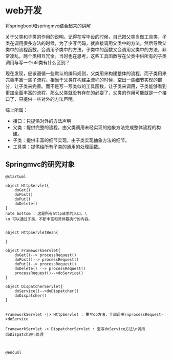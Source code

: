 # web开发

将springboot和springmvc结合起来的讲解

关于父类和子类的作用的说明。记得在写毕设的时候，自己把父类当做工具类，子类在调用很多方法的时候，为了少写代码，就直接调用父类中的方法，然后导致父类中的流程函数，会调用子类中的方法，子类中的函数又会调用父类中的方法，非常凌乱，两个类相互冗余。当时也在思考，这些工具函数写在父类中供所有的子类调用与写一个util类有什么区别？

现在发现，应该遵循一些默认的编码规则，父类用来构建整体的流程，而子类用来完善丰富一些子流程。相当于父类在构建主流程的时候，空出一些细节实现的部分，让子类来完善。而不是写一写类似的工具函数，让子类来调用，子类能够看到更加全面丰富的流程，那么父类就没有存在的必要了，父类的作用可能就是一个接口了，只提供一些对外的方法声明。


综上所属：
* 接口：只提供对外的方法声明
* 父类：提供完整的流程，由父类调用未经实现的抽象方法完成整体流程的构建。
* 子类：提供丰富的细节实现，由子类实现抽象方法的细节。
* 工具类：提供给所有子类的通用的处理函数。



##  Springmvc的研究对象

```plantuml
@startuml

object HttpServlet{
    doGet()
    doPost()
    doPut()
    doDelete()
}
note bottom : 这是所有http请求的入口。\
\n 可以通过子类，不断丰富和具体要执行的内容。


object HttpServletBean{

}

object FrameworkServlet{
    doGet()--> processRequest()
    doPost()--> processRequest()
    doPut()--> processRequest()
    doDelete() --> processRequest()
    processRequest()-->doService()
}

object DispatcherServlet{
    doService()-->doDispatcher()
    doDispatcher()
}


FrameworkServlet -|> HttpServlet : 重写do方法，全部调用\nprocessRequest->doService

FrameworkServlet -> DispatcherServlet : 重写doService方法\n调用doDispatch进行处理



@enduml
```